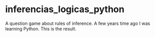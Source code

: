 # inferencias_logicas_python
A question game about rules of inference.
A few years time ago I was learning Python. This is the result.
